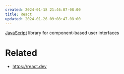 ```yaml
---
created: 2024-01-18 21:46:07-08:00
title: React
updated: 2024-01-26 09:08:47-08:00
---
```


[JavaScript](JavaScript.md) library for component-based user interfaces

# Related

* https://react.dev